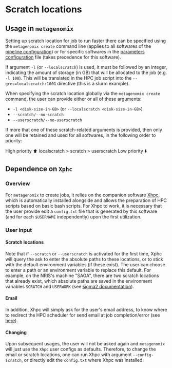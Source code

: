 # Scratch locations

## Usage in `metagenomix`

Setting up scratch location for job to run faster there can be specified 
using the `metagenomix create` command line (applies to all softwares of the 
[pipeline configuration](https://github.com/FranckLejzerowicz/metagenomix/blob/main/metagenomix/doc/pipeline.md))
or for specific softwares in the 
[parameters configuration](https://github.com/FranckLejzerowicz/metagenomix/blob/main/metagenomix/doc/parameters.md)
file (takes precedence for this software).

If argument `-l` (or `--localscratch`) is used, it must be followed by an 
integer, indicating the amount of storage (in GB) that will be allocated to 
the job (e.g. `-l 100`). This will be translated in the HPC job script into 
the `--gres=localscratch:100G` directive (this is a slurm example).

When specifying the scratch location globally via the `metagenomix create` 
command, the user can provide either or all of these arguments:
* `-l <disk-size-in-GB>` (or `--localscratch <disk-size-in-GB>`)
* `--scratch/--no-scratch`
* `--userscratch/--no-userscratch`

If more that one of these scratch-related arguments is provided, then only 
one will be retained and used for all softwares, in the following order to 
priority:

High priority :arrow_up: localscratch > scratch > userscratch Low priority 
:arrow_down:

## Dependence on `Xphc`

### Overview

For `metagenomix` to create jobs, it relies on the companion software
[Xhpc](https://github.com/FranckLejzerowicz/Xhpc), which is automatically 
installed alongside and allows the preparation of HPC scripts based on basic 
bash scripts. For Xhpc to work, it is necessary that the user provide edit 
a `config.txt` file that is generated by this software (and for each 
`$USERNAME` independently) upon the first utilization.

### User input

#### Scratch locations

Note that if `--scratch` or `--userscratch` is activated for the first time, 
Xphc will query the ask to enter the absolute paths to these locations, or 
to stick with the default environment variables (if these exist). The user 
can choose to enter a path or an environment variable to replace this default. 
For example, on the NRIS's machine "SAGA", there are two scratch locations 
that already exist, which absolute paths are saved in the environment 
variables `SCRATCH` and `USERWORK` (see
[sigma2 documentation](https://documentation.sigma2.no/files_storage/clusters.html)).

#### Email

In addition, Xhpc will simply ask for the user's email address, to know 
where to redirect the HPC scheduler for send email at job completion/error (see
[here](https://github.com/FranckLejzerowicz/Xhpc#requisite)).

#### Changing

Upon subsequent usages, the user will not be asked again and `metagenomix` 
will just use the `Xhpc` user configs as defaults. Therefore, to change the 
email or scratch locations, one can run Xhpc with argument `--config-scratch`,
or directly edit the `config.txt` where Xhpc was installed.
